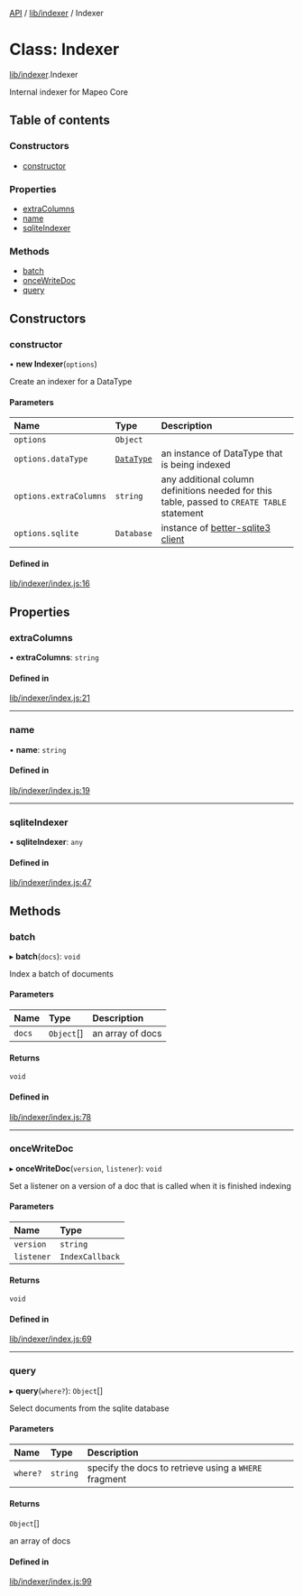 [API](../README.md) / [lib/indexer](../modules/lib_indexer.md) / Indexer

# Class: Indexer

[lib/indexer](../modules/lib_indexer.md).Indexer

Internal indexer for Mapeo Core

## Table of contents

### Constructors

- [constructor](lib_indexer.Indexer.md#constructor)

### Properties

- [extraColumns](lib_indexer.Indexer.md#extracolumns)
- [name](lib_indexer.Indexer.md#name)
- [sqliteIndexer](lib_indexer.Indexer.md#sqliteindexer)

### Methods

- [batch](lib_indexer.Indexer.md#batch)
- [onceWriteDoc](lib_indexer.Indexer.md#oncewritedoc)
- [query](lib_indexer.Indexer.md#query)

## Constructors

### constructor

• **new Indexer**(`options`)

Create an indexer for a DataType

#### Parameters

| Name                   | Type                                   | Description                                                                                 |
| :--------------------- | :------------------------------------- | :------------------------------------------------------------------------------------------ |
| `options`              | `Object`                               |                                                                                             |
| `options.dataType`     | [`DataType`](lib_datatype.DataType.md) | an instance of DataType that is being indexed                                               |
| `options.extraColumns` | `string`                               | any additional column definitions needed for this table, passed to `CREATE TABLE` statement |
| `options.sqlite`       | `Database`                             | instance of [better-sqlite3 client](https://npmjs.com/better-sqlite3)                       |

#### Defined in

[lib/indexer/index.js:16](https://github.com/digidem/mapeo-core-next/blob/8584770/lib/indexer/index.js#L16)

## Properties

### extraColumns

• **extraColumns**: `string`

#### Defined in

[lib/indexer/index.js:21](https://github.com/digidem/mapeo-core-next/blob/8584770/lib/indexer/index.js#L21)

---

### name

• **name**: `string`

#### Defined in

[lib/indexer/index.js:19](https://github.com/digidem/mapeo-core-next/blob/8584770/lib/indexer/index.js#L19)

---

### sqliteIndexer

• **sqliteIndexer**: `any`

#### Defined in

[lib/indexer/index.js:47](https://github.com/digidem/mapeo-core-next/blob/8584770/lib/indexer/index.js#L47)

## Methods

### batch

▸ **batch**(`docs`): `void`

Index a batch of documents

#### Parameters

| Name   | Type       | Description      |
| :----- | :--------- | :--------------- |
| `docs` | `Object`[] | an array of docs |

#### Returns

`void`

#### Defined in

[lib/indexer/index.js:78](https://github.com/digidem/mapeo-core-next/blob/8584770/lib/indexer/index.js#L78)

---

### onceWriteDoc

▸ **onceWriteDoc**(`version`, `listener`): `void`

Set a listener on a version of a doc that is called when it is finished indexing

#### Parameters

| Name       | Type            |
| :--------- | :-------------- |
| `version`  | `string`        |
| `listener` | `IndexCallback` |

#### Returns

`void`

#### Defined in

[lib/indexer/index.js:69](https://github.com/digidem/mapeo-core-next/blob/8584770/lib/indexer/index.js#L69)

---

### query

▸ **query**(`where?`): `Object`[]

Select documents from the sqlite database

#### Parameters

| Name     | Type     | Description                                           |
| :------- | :------- | :---------------------------------------------------- |
| `where?` | `string` | specify the docs to retrieve using a `WHERE` fragment |

#### Returns

`Object`[]

an array of docs

#### Defined in

[lib/indexer/index.js:99](https://github.com/digidem/mapeo-core-next/blob/8584770/lib/indexer/index.js#L99)
